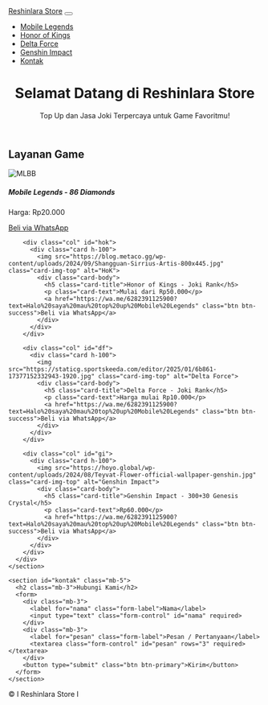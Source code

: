 <!DOCTYPE html>
<html lang="id">
<head>
  <meta charset="UTF-8">
  <meta name="viewport" content="width=device-width, initial-scale=1">
  <title>Reshinlara Store</title>
  <link href="https://cdn.jsdelivr.net/npm/bootstrap@5.3.2/dist/css/bootstrap.min.css" rel="stylesheet">
  <link rel="stylesheet" href="style.css">
</head>
<body>

  <nav class="navbar navbar-expand-lg navbar-dark bg-dark">
    <div class="container">
      <a class="navbar-brand" href="#">Reshinlara Store</a>
      <button class="navbar-toggler" type="button" data-bs-toggle="collapse" data-bs-target="#navbarNav">
        <span class="navbar-toggler-icon"></span>
      </button>
      <div class="collapse navbar-collapse" id="navbarNav">
        <ul class="navbar-nav ms-auto">
          <li class="nav-item"><a class="nav-link" href="#ml">Mobile Legends</a></li>
          <li class="nav-item"><a class="nav-link" href="#hok">Honor of Kings</a></li>
          <li class="nav-item"><a class="nav-link" href="#df">Delta Force</a></li>
          <li class="nav-item"><a class="nav-link" href="#gi">Genshin Impact</a></li>
          <li class="nav-item"><a class="nav-link" href="#kontak">Kontak</a></li>
        </ul>
      </div>
    </div>
  </nav>

  <header class="bg-primary text-white text-center py-5">
    <h1>Selamat Datang di Reshinlara Store</h1>
    <p>Top Up dan Jasa Joki Terpercaya untuk Game Favoritmu!</p>
  </header>

  <main class="container py-5">
    <section class="mb-5">
      <h2 class="text-center mb-4">Layanan Game</h2>
      <div class="row row-cols-1 row-cols-md-2 g-4">
        <div class="col" id="ml">
          <div class="card h-100">
            <img src="https://images-wixmp-ed30a86b8c4ca887773594c2.wixmp.com/f/43540f45-280c-4c78-af85-38632715b2c7/dhghuwt-4ff86a2e-f9df-47b8-97cc-737fb526f96d.png/v1/fill/w_1193,h_670/mlbb_hayabusa_exorcist__skin_hd_wallpaper_by_keyadfdf_dhghuwt-pre.png?token=eyJ0eXAiOiJKV1QiLCJhbGciOiJIUzI1NiJ9.eyJzdWIiOiJ1cm46YXBwOjdlMGQxODg5ODIyNjQzNzNhNWYwZDQxNWVhMGQyNmUwIiwiaXNzIjoidXJuOmFwcDo3ZTBkMTg4OTgyMjY0MzczYTVmMGQ0MTVlYTBkMjZlMCIsIm9iaiI6W1t7ImhlaWdodCI6Ijw9MzEyMiIsInBhdGgiOiJcL2ZcLzQzNTQwZjQ1LTI4MGMtNGM3OC1hZjg1LTM4NjMyNzE1YjJjN1wvZGhnaHV3dC00ZmY4NmEyZS1mOWRmLTQ3YjgtOTdjYy03MzdmYjUyNmY5NmQucG5nIiwid2lkdGgiOiI8PTU1NTkifV1dLCJhdWQiOlsidXJuOnNlcnZpY2U6aW1hZ2Uub3BlcmF0aW9ucyJdfQ.pt7FNV7XAtRuweFjxBtED-P8dFV1V2j0DddieMwAa98" class="card-img-top" alt="MLBB">
            <div class="card-body">
              <h5 class="card-title">Mobile Legends - 86 Diamonds</h5>
              <p class="card-text">Harga: Rp20.000</p>
              <a href="https://wa.me/6282391125900?text=Halo%20saya%20mau%20top%20up%20Mobile%20Legends" class="btn btn-success">Beli via WhatsApp</a>
            </div>
          </div>
        </div>

        <div class="col" id="hok">
          <div class="card h-100">
            <img src="https://blog.metaco.gg/wp-content/uploads/2024/09/Shangguan-Sirrius-Artis-800x445.jpg" class="card-img-top" alt="HoK">
            <div class="card-body">
              <h5 class="card-title">Honor of Kings - Joki Rank</h5>
              <p class="card-text">Mulai dari Rp50.000</p>
              <a href="https://wa.me/6282391125900?text=Halo%20saya%20mau%20top%20up%20Mobile%20Legends" class="btn btn-success">Beli via WhatsApp</a>
            </div>
          </div>
        </div>

        <div class="col" id="df">
          <div class="card h-100">
            <img src="https://staticg.sportskeeda.com/editor/2025/01/6b861-17377152332943-1920.jpg" class="card-img-top" alt="Delta Force">
            <div class="card-body">
              <h5 class="card-title">Delta Force - Joki Rank</h5>
              <p class="card-text">Harga mulai Rp10.000</p>
              <a href="https://wa.me/6282391125900?text=Halo%20saya%20mau%20top%20up%20Mobile%20Legends" class="btn btn-success">Beli via WhatsApp</a>
            </div>
          </div>
        </div>

        <div class="col" id="gi">
          <div class="card h-100">
            <img src="https://hoyo.global/wp-content/uploads/2024/08/Teyvat-Flower-official-wallpaper-genshin.jpg" class="card-img-top" alt="Genshin Impact">
            <div class="card-body">
              <h5 class="card-title">Genshin Impact - 300+30 Genesis Crystal</h5>
              <p class="card-text">Rp60.000</p>
              <a href="https://wa.me/6282391125900?text=Halo%20saya%20mau%20top%20up%20Mobile%20Legends" class="btn btn-success">Beli via WhatsApp</a>
            </div>
          </div>
        </div>
      </div>
    </section>

    <section id="kontak" class="mb-5">
      <h2 class="mb-3">Hubungi Kami</h2>
      <form>
        <div class="mb-3">
          <label for="nama" class="form-label">Nama</label>
          <input type="text" class="form-control" id="nama" required>
        </div>
        <div class="mb-3">
          <label for="pesan" class="form-label">Pesan / Pertanyaan</label>
          <textarea class="form-control" id="pesan" rows="3" required></textarea>
        </div>
        <button type="submit" class="btn btn-primary">Kirim</button>
      </form>
    </section>
  </main>

  <footer class="bg-dark text-white text-center py-3">
    &copy; I Reshinlara Store I
  </footer>

  <script src="https://cdn.jsdelivr.net/npm/bootstrap@5.3.2/dist/js/bootstrap.bundle.min.js"></script>
</body>
</html>
